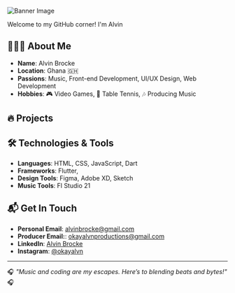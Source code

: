 ![Banner Image](https://www.pexels.com/photo/recording-studio-with-ultra-violet-florescent-164938/)

Welcome to my GitHub corner! I'm Alvin 

## 👨🏽‍💻 About Me
- **Name**: Alvin Brocke
- **Location**: Ghana 🇬🇭
- **Passions**: Music, Front-end Development, UI/UX Design, Web Development
- **Hobbies**: 🎮 Video Games, 🏓 Table Tennis, 🎶 Producing Music

## 🔥 Projects

## 🛠️ Technologies & Tools
- **Languages**: HTML, CSS, JavaScript, Dart
- **Frameworks**: Flutter, 
- **Design Tools**: Figma, Adobe XD, Sketch
- **Music Tools**: Fl Studio 21

## 📬 Get In Touch
- **Personal Email**: [alvinbrocke@gmail.com](mailto:alvinbrocke@gmail.com)
- **Producer Email:**: [okayalvnproductions@gmail.com](mailto:okayalvnproductions@gmail.com)
- **LinkedIn**: [Alvin Brocke](https://www.linkedin.com/in/alvinbrocke)
- **Instagram**: [@okayalvn](https://instagram.com/okayalvn)

---

🎧 *"Music and coding are my escapes. Here’s to blending beats and bytes!"* 🎧

